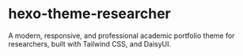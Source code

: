 # hexo-theme-researcher
A modern, responsive, and professional academic portfolio theme for researchers, built with Tailwind CSS, and DaisyUI.
